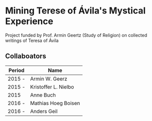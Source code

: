 # Mining Terese of Ávila's Mystical Experience 
Project funded by Prof. Armin Geertz (Study of Religion) on collected writings of Teresa of Ávila <br/>
## Collaboators <br/>
Period  | Name
------------- | -------------
2015 -  | Armin W. Geerz
2015 -  | Kristoffer L. Nielbo
2015    | Anne Buch
2016 -  | Mathias Hoeg Boisen
2016 -  | Anders Geil
